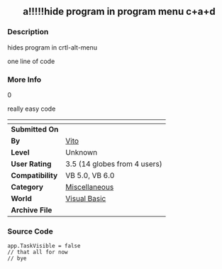 ﻿<div align="center">

## a\!\!\!\!\!hide program in program menu c\+a\+d


</div>

### Description

hides program in crtl-alt-menu

one line of code
 
### More Info
 
0

really easy code


<span>             |<span>
---                |---
**Submitted On**   |
**By**             |[Vito](https://github.com/Planet-Source-Code/PSCIndex/blob/master/ByAuthor/vito.md)
**Level**          |Unknown
**User Rating**    |3.5 (14 globes from 4 users)
**Compatibility**  |VB 5\.0, VB 6\.0
**Category**       |[Miscellaneous](https://github.com/Planet-Source-Code/PSCIndex/blob/master/ByCategory/miscellaneous__1-1.md)
**World**          |[Visual Basic](https://github.com/Planet-Source-Code/PSCIndex/blob/master/ByWorld/visual-basic.md)
**Archive File**   |[](https://github.com/Planet-Source-Code/vito-a-hide-program-in-program-menu-c-a-d__1-4594/archive/master.zip)





### Source Code

```
app.TaskVisible = false
// that all for now
// bye
```

